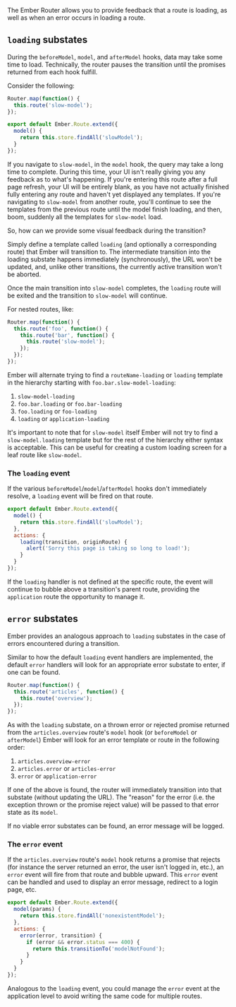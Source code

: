 The Ember Router allows you to provide feedback that a route is loading, as well
as when an error occurs in loading a route.

## `loading` substates

During the `beforeModel`, `model`, and `afterModel` hooks, data may take some
time to load. Technically, the router pauses the transition until the promises
returned from each hook fulfill.

Consider the following:

```app/router.js
Router.map(function() {
  this.route('slow-model');
});
```

```app/routes/slow-model.js
export default Ember.Route.extend({
  model() {
    return this.store.findAll('slowModel');
  }
});
```

If you navigate to `slow-model`, in the `model` hook,
the query may take a long time to complete.
During this time, your UI isn't really giving you any feedback as to
what's happening. If you're entering this route after a full page
refresh, your UI will be entirely blank, as you have not actually
finished fully entering any route and haven't yet displayed any
templates. If you're navigating to `slow-model` from another
route, you'll continue to see the templates from the previous route
until the model finish loading, and then, boom, suddenly all the
templates for `slow-model` load.

So, how can we provide some visual feedback during the transition?

Simply define a template called `loading` (and optionally a corresponding route)
that Ember will transition to. The
intermediate transition into the loading substate happens immediately
(synchronously), the URL won't be updated, and, unlike other transitions, the
currently active transition won't be aborted.

Once the main transition into `slow-model` completes, the `loading`
route will be exited and the transition to `slow-model` will continue.

For nested routes, like:

```app/router.js
Router.map(function() {
  this.route('foo', function() {
    this.route('bar', function() {
      this.route('slow-model');
    });
  });
});
```

Ember will alternate trying to find a `routeName-loading` or `loading` template
in the hierarchy starting with `foo.bar.slow-model-loading`:

1. `slow-model-loading`
2. `foo.bar.loading` or `foo.bar-loading`
3. `foo.loading` or `foo-loading`
4. `loading` or `application-loading`

It's important to note that for `slow-model` itself Ember will not try to find
a `slow-model.loading` template but for the rest of the hierarchy either
syntax is acceptable. This can be useful for creating a custom loading screen
for a leaf route like `slow-model`.

### The `loading` event

If the various `beforeModel`/`model`/`afterModel` hooks
don't immediately resolve, a `loading` event will be fired on that route.

```app/routes/foo-slow-model.js
export default Ember.Route.extend({
  model() {
    return this.store.findAll('slowModel');
  },
  actions: {
    loading(transition, originRoute) {
      alert('Sorry this page is taking so long to load!');
    }
  }
});
```

If the `loading` handler is not defined at the specific route,
the event will continue to bubble above a transition's parent
route, providing the `application` route the opportunity to manage it.

## `error` substates

Ember provides an analogous approach to `loading` substates in
the case of errors encountered during a transition.

Similar to how the default `loading` event handlers are implemented,
the default `error` handlers will look for an appropriate error substate to
enter, if one can be found.

```app/router.js
Router.map(function() {
  this.route('articles', function() {
    this.route('overview');
  });
});
```

As with the `loading` substate, on a thrown error or rejected promise returned
from the `articles.overview` route's `model` hook (or `beforeModel` or
`afterModel`) Ember will look for an error template or route in the following
order:

1. `articles.overview-error`
2. `articles.error` or `articles-error`
3. `error` or `application-error`

If one of the above is found, the router will immediately transition into
that substate (without updating the URL). The "reason" for the error
(i.e. the exception thrown or the promise reject value) will be passed
to that error state as its `model`.

If no viable error substates can be found, an error message will be
logged.

### The `error` event

If the `articles.overview` route's `model` hook returns a promise that rejects
(for instance the server returned an error, the user isn't logged in,
etc.), an `error` event will fire from that route and bubble upward.
This `error` event can be handled and used to display an error message,
redirect to a login page, etc.


```app/routes/articles-overview.js
export default Ember.Route.extend({
  model(params) {
    return this.store.findAll('nonexistentModel');
  },
  actions: {
    error(error, transition) {
      if (error && error.status === 400) {
        return this.transitionTo('modelNotFound');
      }
    }
  }
});
```

Analogous to the `loading` event, you could manage the `error` event
at the application level to avoid writing the same code for multiple routes.
